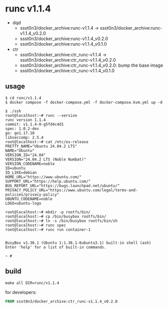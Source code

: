 # runc v1.1.4

* dqd
    * ssst0n3/docker_archive:runc-v1.1.4 -> ssst0n3/docker_archive:runc-v1.1.4_v0.2.0
    * ssst0n3/docker_archive:runc-v1.1.4_v0.2.0
    * ssst0n3/docker_archive:runc-v1.1.4_v0.1.0
* ctr
    * ssst0n3/docker_archive:ctr_runc-v1.1.4 -> ssst0n3/docker_archive:ctr_runc-v1.1.4_v0.2.0
    * ssst0n3/docker_archive:ctr_runc-v1.1.4_v0.2.0: bump the base image
    * ssst0n3/docker_archive:ctr_runc-v1.1.4_v0.1.0

## usage

```shell
$ cd runc/v1.1.4
$ docker compose -f docker-compose.yml -f docker-compose.kvm.yml up -d
```

```shell
$ ./ssh
root@localhost:~# runc --version
runc version 1.1.4
commit: v1.1.4-0-g5fd4c4d1
spec: 1.0.2-dev
go: go1.17.10
libseccomp: 2.5.4
root@localhost:~# cat /etc/os-release 
PRETTY_NAME="Ubuntu 24.04.2 LTS"
NAME="Ubuntu"
VERSION_ID="24.04"
VERSION="24.04.2 LTS (Noble Numbat)"
VERSION_CODENAME=noble
ID=ubuntu
ID_LIKE=debian
HOME_URL="https://www.ubuntu.com/"
SUPPORT_URL="https://help.ubuntu.com/"
BUG_REPORT_URL="https://bugs.launchpad.net/ubuntu/"
PRIVACY_POLICY_URL="https://www.ubuntu.com/legal/terms-and-policies/privacy-policy"
UBUNTU_CODENAME=noble
LOGO=ubuntu-logo
```

```shell
root@localhost:~# mkdir -p rootfs/bin/
root@localhost:~# cp /bin/busybox rootfs/bin/
root@localhost:~# ln -s /bin/busybox rootfs/bin/sh
root@localhost:~# runc spec
root@localhost:~# runc run container-1


BusyBox v1.36.1 (Ubuntu 1:1.36.1-6ubuntu3.1) built-in shell (ash)
Enter 'help' for a list of built-in commands.

~ # 
```

## build

```shell
make all DIR=runc/v1.1.4
```

for developers:

```dockerfile
FROM ssst0n3/docker_archive:ctr_runc-v1.1.4_v0.2.0
```
